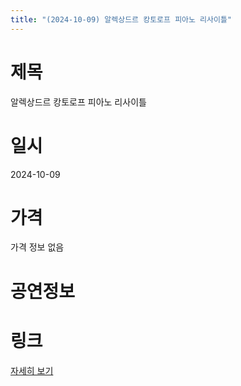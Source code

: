 ```yaml
---
title: "(2024-10-09) 알렉상드르 캉토로프 피아노 리사이틀"
---
```


# 제목
알렉상드르 캉토로프 피아노 리사이틀

# 일시
2024-10-09

# 가격
가격 정보 없음

# 공연정보


# 링크
[자세히 보기](https://www.sac.or.kr/site/main/show/show_view?SN=63670, "https://www.sac.or.kr/site/main/show/show_view?SN=63670")
